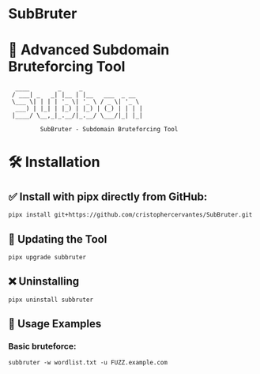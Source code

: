 # SubBruter  
# 🚀 Advanced Subdomain Bruteforcing Tool

```
  ____        _     _                 
 / ___| _   _| |__ | |__   ___  _ __  
 \___ \| | | | '_ \| '_ \ / _ \| '_ \ 
  ___) | |_| | |_) | |_) | (_) | | | |
 |____/ \__,_|_.__/|_.__/ \___/|_| |_|                                  

         SubBruter - Subdomain Bruteforcing Tool
```

# 🛠️ Installation
## ✅ Install with pipx directly from GitHub:
```
pipx install git+https://github.com/cristophercervantes/SubBruter.git
```

## 🔄 Updating the Tool
```
pipx upgrade subbruter
```

## ❌ Uninstalling
```
pipx uninstall subbruter
```

## 📝 Usage Examples
### Basic bruteforce:
```
subbruter -w wordlist.txt -u FUZZ.example.com
```


